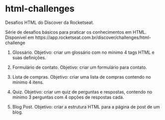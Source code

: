 # html-challenges

<p>Desafios HTML do Discover da Rocketseat.<p>
Série de desafios básicos para praticar os conhecimentos em HTML.
Disponível em https://app.rocketseat.com.br/discover/challenges/html-challenge

1. Glossário.
Objetivo: criar um glossário com no mínimo 4 tags HTML e suas definições.

2. Formulário de contato.
Objetivo: criar um formulário para contato.

3. Lista de compras.
Objetivo: criar uma lista de compras contendo no mínimo 4 itens.

4. Quiz.
Objetivo: criar um quiz de perguntas e respostas, contendo no mínimo 3 perguntas com 4 opções de respostas cada.

5. Blog Post.
Objetivo: criar a estrutura HTML para a página de post de um blog.
